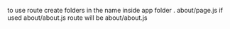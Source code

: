 to use route create folders in the name inside app folder .
about/page.js
if used about/about.js
route will be about/about.js